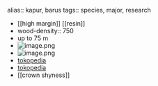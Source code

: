 alias:: kapur, barus
tags:: species, major, research

- [[high margin]] [[resin]]
- wood-density:: 750
- up to 75 m
- ![image.png](https://peach-geographical-bat-397.mypinata.cloud/ipfs/QmTQCKSxQtCZSGSsRxR36G2wHh3eyPkVud3d4D28uGLoRA)
- ![image.png](https://peach-geographical-bat-397.mypinata.cloud/ipfs/QmUkrVqseVwmcWAU8aBdqgAvyMj7KspJcsr4Yx7kJeSjSk)
- [tokopedia](https://www.tokopedia.com/dryobalanops/pohon-kapur-dryobalanops-aromatica?extParam=ivf%3Dfalse%26src%3Dsearch)
- [tokopedia](https://www.tokopedia.com/dryobalanops/pohon-kapur-dryobalanops-aromatica?extParam=whid%3D14005907)
- [[crown shyness]]